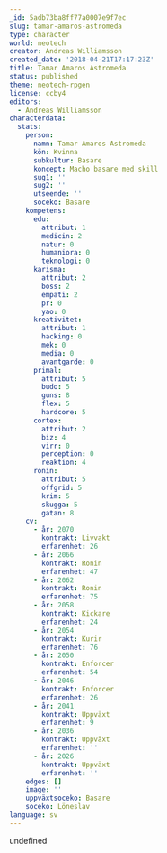 ```yaml
---
_id: 5adb73ba8ff77a0007e9f7ec
slug: tamar-amaros-astromeda
type: character
world: neotech
creator: Andreas Williamsson
created_date: '2018-04-21T17:17:23Z'
title: Tamar Amaros Astromeda
status: published
theme: neotech-rpgen
license: ccby4
editors:
  - Andreas Williamsson
characterdata:
  stats:
    person:
      namn: Tamar Amaros Astromeda
      kön: Kvinna
      subkultur: Basare
      koncept: Macho basare med skill
      sug1: ''
      sug2: ''
      utseende: ''
      soceko: Basare
    kompetens:
      edu:
        attribut: 1
        medicin: 2
        natur: 0
        humaniora: 0
        teknologi: 0
      karisma:
        attribut: 2
        boss: 2
        empati: 2
        pr: 0
        yao: 0
      kreativitet:
        attribut: 1
        hacking: 0
        mek: 0
        media: 0
        avantgarde: 0
      primal:
        attribut: 5
        budo: 5
        guns: 8
        flex: 5
        hardcore: 5
      cortex:
        attribut: 2
        biz: 4
        virr: 0
        perception: 0
        reaktion: 4
      ronin:
        attribut: 5
        offgrid: 5
        krim: 5
        skugga: 5
        gatan: 8
    cv:
      - år: 2070
        kontrakt: Livvakt
        erfarenhet: 26
      - år: 2066
        kontrakt: Ronin
        erfarenhet: 47
      - år: 2062
        kontrakt: Ronin
        erfarenhet: 75
      - år: 2058
        kontrakt: Kickare
        erfarenhet: 24
      - år: 2054
        kontrakt: Kurir
        erfarenhet: 76
      - år: 2050
        kontrakt: Enforcer
        erfarenhet: 54
      - år: 2046
        kontrakt: Enforcer
        erfarenhet: 26
      - år: 2041
        kontrakt: Uppväxt
        erfarenhet: 9
      - år: 2036
        kontrakt: Uppväxt
        erfarenhet: ''
      - år: 2026
        kontrakt: Uppväxt
        erfarenhet: ''
    edges: []
    image: ''
    uppväxtsoceko: Basare
    soceko: Löneslav
language: sv
---
```

undefined
